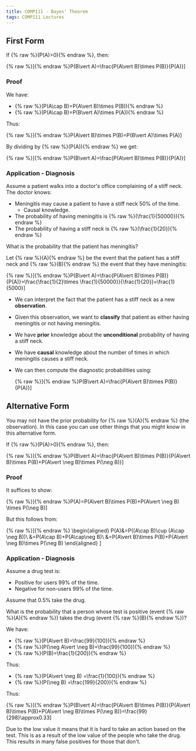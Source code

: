 ```yaml
---
title: COMP111 - Bayes' Theorem
tags: COMP111 Lectures
---
```

## First Form
If {% raw %}\(P(A)>0\){% endraw %}, then:

{% raw %}\]{% endraw %}P(B\vert A)=\frac{P(A\vert B)\times P(B)}{P(A)}\]

### Proof
We have:

* {% raw %}\(P(A\cap B)=P(A\vert B)\times P(B)\){% endraw %}
* {% raw %}\(P(A\cap B)=P(B\vert A)\times P(A)\){% endraw %}

Thus:

{% raw %}\]{% endraw %}P(A\vert B)\times P(B)=P(B\vert A)\times P(A)\]

By dividing by {% raw %}\(P(A)\){% endraw %} we get:

{% raw %}\]{% endraw %}P(B\vert A)=\frac{P(A\vert B)\times P(B)}{P(A)}\]

### Application - Diagnosis
Assume a patient walks into a doctor's office complaining of a stiff neck. The doctor knows:

* Meningitis may cause a patient to have a stiff neck 50% of the time.
	* Causal knowledge.
* The probability of having meningitis is {% raw %}\(\frac{1}{50000}\){% endraw %}
* The probability of having a stiff neck is {% raw %}\(\frac{1}{20}\){% endraw %}

What is the probability that the patient has meningitis?

Let {% raw %}\(A\){% endraw %} be the event that the patient has a stiff neck and {% raw %}\(B\){% endraw %} the event that they have meningitis:

{% raw %}\]{% endraw %}P(B\vert A)=\frac{P(A\vert B)\times P(B)}{P(A)}=\frac{\frac{1}{2}\times \frac{1}{50000}}{\frac{1}{20}}=\frac{1}{5000}\]

* We can interpret the fact that the patient has a stiff neck as a new **observation**.
* Given this observation, we want to **classify** that patient as either having meningitis or not having meningitis.
* We have **prior** knowledge about the **unconditional** probability of having a stiff neck.
* We have **causal** knowledge about the number of times in which meningitis causes a stiff neck.
* We can then compute the diagnostic probabilities using: 

	{% raw %}\]{% endraw %}P(B\vert A)=\frac{P(A\vert B)\times P(B)}{P(A)}\]
	
## Alternative Form
You may not have the prior probability for {% raw %}\(A\){% endraw %} (the observation). In this case you can use other things that you might know in this alternative form.

If {% raw %}\(P(A)>0\){% endraw %}, then:

{% raw %}\]{% endraw %}P(B\vert A)=\frac{P(A\vert B)\times P(B)}{P(A\vert B)\times P(B)+P(A\vert \neg B)\times P(\neg B)}\]

### Proof
It suffices to show:

{% raw %}\]{% endraw %}P(A)=P(A\vert B)\times P(B)+P(A\vert \neg B) \times P(\neg B)\]

But this follows from:

{% raw %}\]{% endraw %}
\begin{aligned}
P(A)&=P((A\cap B)\cup (A\cap \neg B))\\
&=P(A\cap B)+P(A\cap\neg B)\\
&=P(A\vert B)\times P(B)+P(A\vert \neg B)\times P(\neg B)
\end{aligned}
\]

### Application - Diagnosis
Assume a drug test is:

* Positive for users 99% of the time.
* Negative for non-users 99% of the time.

Assume that 0.5% take the drug.

What is the probability that a person whose test is positive (event {% raw %}\(A\){% endraw %}) takes the drug (event {% raw %}\(B\){% endraw %})?

We have:

* {% raw %}\(P(A\vert B)=\frac{99}{100}\){% endraw %}
* {% raw %}\(P(\neg A\vert \neg B)=\frac{99}{100}\){% endraw %}
* {% raw %}\(P(B)=\frac{1}{200}\){% endraw %}

Thus:

* {% raw %}\(P(A\vert \neg B) =\frac{1}{100}\){% endraw %}
* {% raw %}\(P(\neg B) =\frac{199}{200}\){% endraw %}

Thus:

{% raw %}\]{% endraw %}P(B\vert A)=\frac{P(A\vert B)\times P(B)}{P(A\vert B)\times P(B)+P(A\vert \neg B)\times P(\neg B)}=\frac{99}{298}\approx0.33\]

Due to the low value it means that it is hard to take an action based on the test. This is as a result of the low value of the people who take the drug. This results in many false positives for those that don't.
